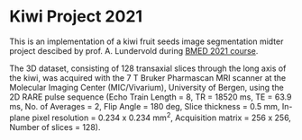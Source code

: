 # Kiwi Project 2021

This is an implementation of a kiwi fruit seeds image segmentation midter project descibed by prof. A. Lundervold during [BMED 2021 course](https://github.com/computational-medicine/BMED360-2021/tree/main). 

The 3D dataset, consisting of 128 transaxial slices through the long axis of the kiwi, was acquired with the 7 T Bruker Pharmascan MRI scanner at the Molecular Imaging Center (MIC/Vivarium), University of Bergen, using the 2D RARE pulse sequence (Echo Train Length = 8, TR = 18520 ms, TE = 63.9 ms, No. of Averages = 2, Flip Angle = 180 deg, Slice thickness = 0.5 mm, In-plane pixel resolution = 0.234 x 0.234 mm$^2$, Acquisition matrix = 256 x 256, Number of slices = 128).
